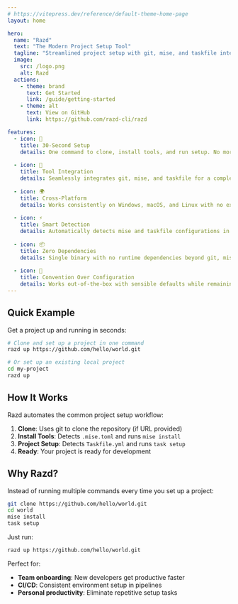 ```yaml
---
# https://vitepress.dev/reference/default-theme-home-page
layout: home

hero:
  name: "Razd"
  text: "The Modern Project Setup Tool"
  tagline: "Streamlined project setup with git, mise, and taskfile integration"
  image:
    src: /logo.png
    alt: Razd
  actions:
    - theme: brand
      text: Get Started
      link: /guide/getting-started
    - theme: alt
      text: View on GitHub
      link: https://github.com/razd-cli/razd

features:
  - icon: 🚀
    title: 30-Second Setup
    details: One command to clone, install tools, and run setup. No more multi-step project initialization.
  
  - icon: 🔧
    title: Tool Integration
    details: Seamlessly integrates git, mise, and taskfile for a complete development workflow.
  
  - icon: 🌍
    title: Cross-Platform
    details: Works consistently on Windows, macOS, and Linux with no extra configuration.
  
  - icon: ⚡
    title: Smart Detection
    details: Automatically detects mise and taskfile configurations in any project.
  
  - icon: 📦
    title: Zero Dependencies
    details: Single binary with no runtime dependencies beyond git, mise, and task.
  
  - icon: 🎯
    title: Convention Over Configuration
    details: Works out-of-the-box with sensible defaults while remaining fully customizable.
---
```


## Quick Example

Get a project up and running in seconds:

```bash
# Clone and set up a project in one command
razd up https://github.com/hello/world.git

# Or set up an existing local project
cd my-project
razd up
```

## How It Works

Razd automates the common project setup workflow:

1. **Clone**: Uses git to clone the repository (if URL provided)
2. **Install Tools**: Detects `.mise.toml` and runs `mise install`
3. **Project Setup**: Detects `Taskfile.yml` and runs `task setup`
4. **Ready**: Your project is ready for development

## Why Razd?

Instead of running multiple commands every time you set up a project:

```bash
git clone https://github.com/hello/world.git
cd world
mise install
task setup
```

Just run:

```bash
razd up https://github.com/hello/world.git
```

Perfect for:
- **Team onboarding**: New developers get productive faster
- **CI/CD**: Consistent environment setup in pipelines
- **Personal productivity**: Eliminate repetitive setup tasks

